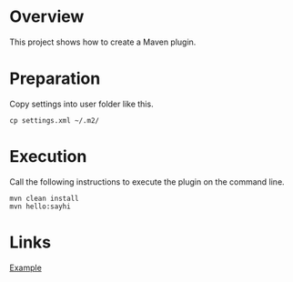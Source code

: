 # Overview
This project shows how to create a Maven plugin.

# Preparation
Copy settings into user folder like this.

```
cp settings.xml ~/.m2/
```

# Execution
Call the following instructions to execute the plugin on the command line.

```
mvn clean install
mvn hello:sayhi
```

# Links
[Example](https://maven.apache.org/guides/plugin/guide-java-plugin-development.html#Plugin_Naming_Convention_and_Apache_Maven_Trademark)
